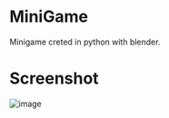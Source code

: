 # MiniGame
Minigame creted in python with blender.

# Screenshot
![image](https://user-images.githubusercontent.com/81582218/147401799-3e7a96f4-a014-4d6c-a7d7-35e7ce841508.png)
